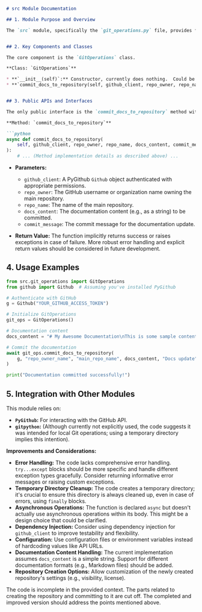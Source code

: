 ```markdown
# src Module Documentation

## 1. Module Purpose and Overview

The `src` module, specifically the `git_operations.py` file, provides functionalities for interacting with Git repositories, primarily focused on committing documentation to a separate GitHub repository.  It utilizes the `gitpython` and `PyGithub` libraries to manage local and remote Git operations. The module handles both existing and new documentation repositories.


## 2. Key Components and Classes

The core component is the `GitOperations` class.

**Class: `GitOperations`**

* **`__init__(self)`:** Constructor, currently does nothing.  Could be extended for dependency injection or configuration.
* **`commit_docs_to_repository(self, github_client, repo_owner, repo_name, docs_content, commit_message)`:** The main function.  This method commits provided documentation content (`docs_content`) to a dedicated "*-docs" repository on GitHub. It handles both creating a new repository if one doesn't exist and committing to an existing one.


## 3. Public APIs and Interfaces

The only public interface is the `commit_docs_to_repository` method within the `GitOperations` class.

**Method: `commit_docs_to_repository`**

```python
async def commit_docs_to_repository(
    self, github_client, repo_owner, repo_name, docs_content, commit_message
):
    # ... (Method implementation details as described above) ...
```

* **Parameters:**
    * `github_client`: A PyGithub `Github` object authenticated with appropriate permissions.
    * `repo_owner`: The GitHub username or organization name owning the main repository.
    * `repo_name`: The name of the main repository.
    * `docs_content`: The documentation content (e.g., as a string) to be committed.
    * `commit_message`: The commit message for the documentation update.

* **Return Value:**  The function implicitly returns success or raises exceptions in case of failure.  More robust error handling and explicit return values should be considered in future development.


## 4. Usage Examples

```python
from src.git_operations import GitOperations
from github import Github  # Assuming you've installed PyGithub

# Authenticate with GitHub
g = Github("YOUR_GITHUB_ACCESS_TOKEN")

# Initialize GitOperations
git_ops = GitOperations()

# Documentation content
docs_content = "# My Awesome Documentation\nThis is some sample content."

# Commit the documentation
await git_ops.commit_docs_to_repository(
    g, "repo_owner_name", "main_repo_name", docs_content, "Docs update"
)

print("Documentation committed successfully!")
```

## 5. Integration with Other Modules

This module relies on:

* **`PyGithub`:** For interacting with the GitHub API.
* **`gitpython`:**  (Although currently not explicitly used, the code suggests it was intended for local Git operations; using a temporary directory implies this intention).


**Improvements and Considerations:**

* **Error Handling:** The code lacks comprehensive error handling.  `try...except` blocks should be more specific and handle different exception types gracefully.  Consider returning informative error messages or raising custom exceptions.
* **Temporary Directory Cleanup:** The code creates a temporary directory; it's crucial to ensure this directory is always cleaned up, even in case of errors, using `finally` blocks.
* **Asynchronous Operations:** The function is declared `async` but doesn't actually use asynchronous operations within its body.  This might be a design choice that could be clarified.
* **Dependency Injection:**  Consider using dependency injection for `github_client` to improve testability and flexibility.
* **Configuration:**  Use configuration files or environment variables instead of hardcoding values like API URLs.
* **Documentation Content Handling:**  The current implementation assumes `docs_content` is a simple string.  Support for different documentation formats (e.g., Markdown files) should be added.
* **Repository Creation Options:** Allow customization of the newly created repository's settings (e.g., visibility, license).


The code is incomplete in the provided context.  The parts related to creating the repository and committing to it are cut off. The completed and improved version should address the points mentioned above.
```
